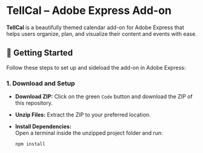
# TellCal – Adobe Express Add-on

**TellCal** is a beautifully themed calendar add-on for Adobe Express that helps users organize, plan, and visualize their content and events with ease.

## 🚀 Getting Started

Follow these steps to set up and sideload the add-on in Adobe Express:

### 1. Download and Setup

- **Download ZIP:** Click on the green `Code` button and download the ZIP of this repository.
- **Unzip Files:** Extract the ZIP to your preferred location.
- **Install Dependencies:**  
  Open a terminal inside the unzipped project folder and run:

  ```bash
  npm install

